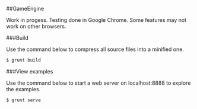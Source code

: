 ##GameEngine

Work in progess. Testing done in Google Chrome. Some features may not work on other browsers.

###Build

Use the command below to compress all source files into a minified one.

```bash
$ grunt build
```

###View examples

Use the command below to start a web server on localhost:8888 to explore the examples.

```bash
$ grunt serve
```